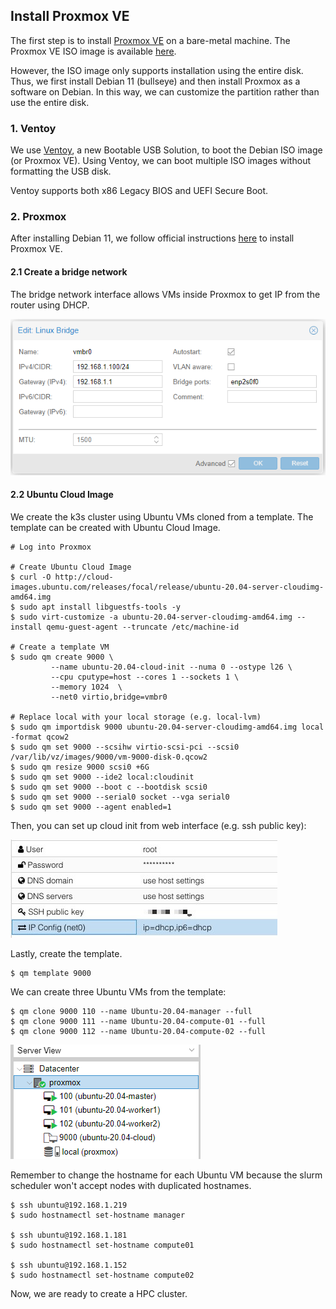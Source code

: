 ## Install Proxmox VE

The first step is to install [Proxmox VE](https://www.proxmox.com/en/downloads/category/iso-images-pve) on a bare-metal machine. The Proxmox VE ISO image is available [here](https://www.proxmox.com/en/downloads/category/iso-images-pve). 

However, the ISO image only supports installation using the entire disk. Thus, we first install Debian 11 (bullseye) and then install Proxmox as a software on Debian. In this way, we can customize the partition rather than use the entire disk.

### 1. Ventoy

We use [Ventoy](https://www.ventoy.net/en/download.html), a new Bootable USB Solution, to boot the Debian ISO image (or Proxmox VE). Using Ventoy, we can boot multiple ISO images without formatting the USB disk.

Ventoy supports both x86 Legacy BIOS and UEFI Secure Boot.

### 2. Proxmox

After installing Debian 11, we follow official instructions [here](https://pve.proxmox.com/wiki/Install_Proxmox_VE_on_Debian_11_Bullseye) to install Proxmox VE.

#### 2.1 Create a bridge network

The bridge network interface allows VMs inside Proxmox to get IP from the router using DHCP.

![](bridge.png)

#### 2.2 Ubuntu Cloud Image

We create the k3s cluster using Ubuntu VMs cloned from a template. The template can be created with Ubuntu Cloud Image.

```
# Log into Proxmox

# Create Ubuntu Cloud Image
$ curl -O http://cloud-images.ubuntu.com/releases/focal/release/ubuntu-20.04-server-cloudimg-amd64.img
$ sudo apt install libguestfs-tools -y
$ sudo virt-customize -a ubuntu-20.04-server-cloudimg-amd64.img --install qemu-guest-agent --truncate /etc/machine-id 

# Create a template VM
$ sudo qm create 9000 \
         --name ubuntu-20.04-cloud-init --numa 0 --ostype l26 \
         --cpu cputype=host --cores 1 --sockets 1 \
         --memory 1024  \
         --net0 virtio,bridge=vmbr0

# Replace local with your local storage (e.g. local-lvm)
$ sudo qm importdisk 9000 ubuntu-20.04-server-cloudimg-amd64.img local  -format qcow2
$ sudo qm set 9000 --scsihw virtio-scsi-pci --scsi0 /var/lib/vz/images/9000/vm-9000-disk-0.qcow2
$ sudo qm resize 9000 scsi0 +6G
$ sudo qm set 9000 --ide2 local:cloudinit
$ sudo qm set 9000 --boot c --bootdisk scsi0
$ sudo qm set 9000 --serial0 socket --vga serial0
$ sudo qm set 9000 --agent enabled=1
```

Then, you can set up cloud init from web interface (e.g. ssh public key):

![](cloud-init.jpg)

Lastly, create the template.

```
$ qm template 9000
```

We can create three Ubuntu VMs from the template:

```
$ qm clone 9000 110 --name Ubuntu-20.04-manager --full
$ qm clone 9000 111 --name Ubuntu-20.04-compute-01 --full
$ qm clone 9000 112 --name Ubuntu-20.04-compute-02 --full
```

![](ubuntu-vm.png)

Remember to change the hostname for each Ubuntu VM because the slurm scheduler won't accept nodes with duplicated hostnames.

```
$ ssh ubuntu@192.168.1.219
$ sudo hostnamectl set-hostname manager

$ ssh ubuntu@192.168.1.181
$ sudo hostnamectl set-hostname compute01

$ ssh ubuntu@192.168.1.152
$ sudo hostnamectl set-hostname compute02
```

Now, we are ready to create a HPC cluster.
